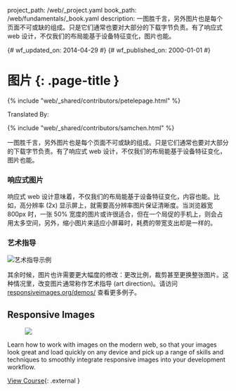 project_path: /web/_project.yaml
book_path: /web/fundamentals/_book.yaml
description: 一图胜千言，另外图片也是每个页面不可或缺的组成。只是它们通常也要对大部分的下载字节负责。有了响应式 web 设计，不仅我们的布局能基于设备特征变化，图片也能。

{# wf_updated_on: 2014-04-29 #}
{# wf_published_on: 2000-01-01 #}

# 图片 {: .page-title }

{% include "web/_shared/contributors/petelepage.html" %}


Translated By: 

{% include "web/_shared/contributors/samchen.html" %}



一图胜千言，另外图片也是每个页面不可或缺的组成。只是它们通常也要对大部分的下载字节负责。有了响应式 web 设计，不仅我们的布局能基于设备特征变化，图片也能。


### 响应式图片

响应式 web 设计意味着，不仅我们的布局能基于设备特征变化，内容也能。比如，高分辨率 (2x) 显示屏上，就需要高分辨率图片保证清晰度。当浏览器宽 800px 时，一张 50% 宽度的图片或许很适合，但在一个局促的手机上，则会占用太多空间，另外，缩小图片来适应小屏幕时，耗费的带宽支出却是一样的。


### 艺术指导

<img class="center" src="img/art-direction.png" alt="艺术指导示例"
srcset="img/art-direction.png 1x, img/art-direction-2x.png 2x">

其余时候，图片也许需要更大幅度的修改：更改比例，裁剪甚至更换整张图片。这种情况里，改变图片通常称作艺术指导 (art direction)。请访问 [responsiveimages.org/demos/](http://responsiveimages.org/demos/) 查看更多例子。


## Responsive Images
<div class="attempt-right">
  <figure>
    <img src="img/udacity-ri.jpg">
  </figure>
</div>

Learn how to work with images on the modern web, so that your images look great and load quickly on any device and pick up a range of skills and techniques to smoothly integrate responsive images into your development workflow.

[View Course](https://udacity.com/ud882){: .external }




